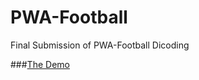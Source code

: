# PWA-Football
Final Submission of PWA-Football Dicoding

###[The Demo](https://push-notification-91847.web.app/)
